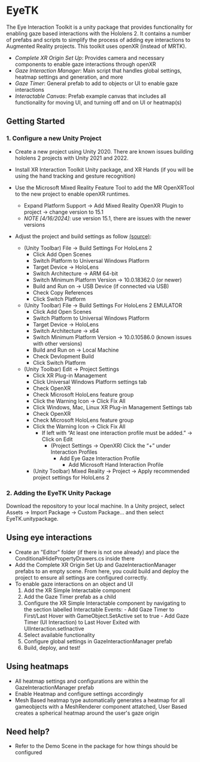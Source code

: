 # EyeTK
The Eye Interaction Toolkit is a unity package that provides functionality for enabling gaze based interactions with the Hololens 2. It contains a number of prefabs and scripts to simplify the process of adding eye interactions to Augmented Reality projects. This toolkit uses openXR (instead of MRTK). 

- *Complete XR Origin Set Up*: Provides camera and necessary components to enable gaze interactions through openXR
- *Gaze Interaction Manager*: Main script that handles global settings, heatmap settings and generation, and more
- *Gaze Timer*: General prefab to add to objects or UI to enable gaze interactions
- *Interactable Canvas*: Prefab example canvas that includes all functionality for moving UI, and turning off and on UI or heatmap(s)

## Getting Started


### 1. Configure a new Unity Project
- Create a new project using Unity 2020. There are known issues building hololens 2 projects with Unity 2021 and 2022.
- Install XR Interaction Toolkit Unity package, and XR Hands (if you will be using the hand tracking and gesture recognition)
- Use the Microsoft Mixed Reality Feature Tool to add the MR OpenXRTool to the new project to enable openXR runtimes.
    - Expand Platform Support -> Add Mixed Reality OpenXR Plugin to project -> change version to 15.1
    - *NOTE [4/16/2024]*: use version 15.1, there are issues with the newer versions
- Adjust the project and build settings as follow [(source)](http://www.lancelarsen.com/xr-step-by-step-2023-hololens-2-setting-up-your-project-in-unity-2022-mrtk-2-8-3-visual-studio-2022/):

    - (Unity Toolbar) File -> Build Settings For HoloLens 2
        - Click Add Open Scenes
        - Switch Platform to Universal Windows Platform
        - Target Device -> HoloLens
        - Switch Architecture -> ARM 64-bit
        - Switch Minimum Platform Version -> 10.0.18362.0 (or newer)
        - Build and Run on -> USB Device (if connected via USB)
        - Check Copy References
        - Click Switch Platform
  - (Unity Toolbar) File -> Build Settings For HoloLens 2 EMULATOR
    - Click Add Open Scenes
    - Switch Platform to Universal Windows Platform
    - Target Device -> HoloLens
    - Switch Architecture -> x64
    - Switch Minimum Platform Version -> 10.0.10586.0 (known issues with other versions)
    - Build and Run on -> Local Machine
     - Check Devlopment Build
    - Click Switch Platform
  - (Unity Toolbar) Edit -> Project Settings
    - Click XR Plug-in Management
    - Click Universal Windows Platform settings tab
    - Check OpenXR
    - Check Microsoft HoloLens feature group
    - Click the Warning Icon -> Click Fix All
    - Click Windows, Mac, Linux XR Plug-in Management Settings tab
    - Check OpenXR
    - Check Microsoft HoloLens feature group
    - Click the Warning Icon -> Click Fix All
      - If left with “At least one interaction profile must be added.” -> Click on Edit
        - (Project Settings -> OpenXR) Click the “+” under Interaction Profiles
          - Add Eye Gaze Interaction Profile
            - Add Microsoft Hand Interaction Profile
    - (Unity Toolbar) Mixed Reality -> Project -> Apply recommended project settings for HoloLens 2


 ### 2. Adding the EyeTK Unity Package
 Download the repository to your local machine. In a Unity project, select Assets -> Import Package -> Custom Package... and then select EyeTK.unitypackage.

 ## Using eye interactions
 - Create an "Editor" folder (if there is not one already) and place the ConditionalHidePropertyDrawers.cs inside there
 - Add the Complete XR Origin Set Up and GazeInteractionManager prefabs to an empty scene. From here, you could build and deploy the project to ensure all settings are configured correctly.
 - To enable gaze interactions on an object and UI
    1. Add the XR Simple Interactable component
    2. Add the Gaze Timer prefab as a child
    3. Configure the XR Simple Interactable component by navigating to the section labelled Interactable Events:
           - Add Gaze Timer to First/Last Hover with GameObject.SetActive set to true
           - Add Gaze Timer (UI Interaction) to Last Hover Exited with UIInteraction.setInactive
    5. Select available functionality
    6. Configure global settings in GazeInteractionManager prefab
    7. Build, deploy, and test!

 ## Using heatmaps
 - All heatmap settings and configurations are within the GazeInteractionManager prefab
 - Enable Heatmap and configure settings accordingly
 - Mesh Based heatmap type automatically generates a heatmap for all gameobjects with a MeshRenderer component attatched, User Based creates a spherical heatmap around the user's gaze origin

 ## Need help?
 - Refer to the Demo Scene in the package for how things should be configured
